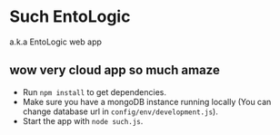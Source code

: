 Such EntoLogic
==============

a.k.a EntoLogic web app

wow very cloud app so much amaze
--------------------------------

* Run `npm install` to get dependencies.
* Make sure you have a mongoDB instance running locally (You can change database url in `config/env/development.js`).
* Start the app with `node such.js`.